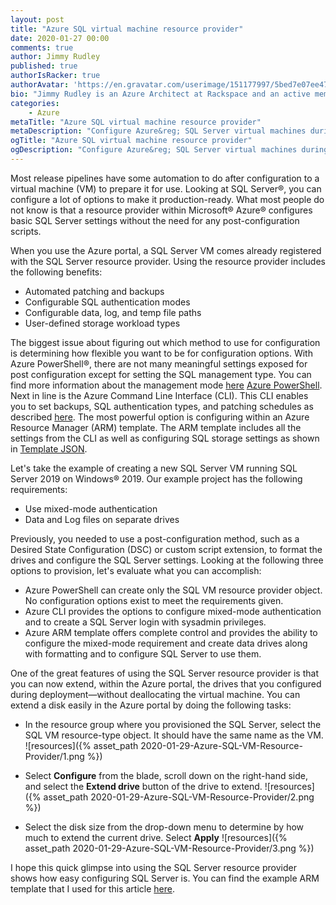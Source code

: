 ```yaml
---
layout: post
title: "Azure SQL virtual machine resource provider"
date: 2020-01-27 00:00
comments: true
author: Jimmy Rudley
published: true
authorIsRacker: true
authorAvatar: 'https://en.gravatar.com/userimage/151177997/5bed7e07ee47533cbd34b951d463bcb7.jpg'
bio: "Jimmy Rudley is an Azure Architect at Rackspace and an active member of the Azure community. He focuses on solving large and complex architecture and automation problems within Azure."
categories:
    - Azure
metaTitle: "Azure SQL virtual machine resource provider"
metaDescription: "Configure Azure&reg; SQL Server virtual machines during deployment."
ogTitle: "Azure SQL virtual machine resource provider"
ogDescription: "Configure Azure&reg; SQL Server virtual machines during deployment."
---
```


Most release pipelines have some automation to do after configuration to a
virtual machine (VM) to prepare it for use. Looking at SQL Server&reg;, you
can configure a lot of options to make it production-ready. What most people
do not know is that a resource provider within Microsoft&reg; Azure&reg; configures
basic SQL Server settings without the need for any post-configuration scripts.

<!-- more -->

When you use the Azure portal, a SQL Server VM comes already registered
with the SQL Server resource provider. Using the resource provider includes
the following benefits:

-  Automated patching and backups
-  Configurable SQL authentication modes
-  Configurable data, log, and temp file paths
-  User-defined storage workload types

The biggest issue about figuring out which method to use for configuration is determining
how flexible you want to be for configuration options. With Azure PowerShell&reg;,
there are not many meaningful settings exposed for post configuration except
for setting the SQL management type. You can find more information about the
management mode [here](https://docs.microsoft.com/en-us/azure/virtual-machines/windows/sql/virtual-machines-windows-sql-register-with-resource-provider?tabs=azure-cli%2Cbash#management-modes) [Azure PowerShell](https://docs.microsoft.com/en-us/powershell/module/az.sqlvirtualmachine/new-azsqlvm?view=azps-3.3.0). Next
in line is the Azure Command Line Interface (CLI). This CLI enables you to set backups, SQL authentication
types, and patching schedules as described [here](https://docs.microsoft.com/en-us/cli/azure/sql/vm?view=azure-cli-latest). The most powerful option is configuring within an Azure Resource Manager (ARM) template. The ARM template
includes all the settings from the CLI as well as configuring SQL storage settings as shown in [Template JSON](https://docs.microsoft.com/en-us/azure/templates/microsoft.sqlvirtualmachine/2017-03-01-preview/sqlvirtualmachines#).

Let's take the example of creating a new SQL Server VM running SQL Server 2019 on
Windows&reg; 2019. Our example project has the following requirements:

- Use mixed-mode authentication 
- Data and Log files on separate drives 

Previously, you needed to use a post-configuration method, such as a Desired State
Configuration (DSC) or custom script extension, to format the drives and configure
the SQL Server settings. Looking at the following three options to provision, let's
evaluate what you can accomplish:

-  Azure PowerShell can create only the SQL VM resource provider object. No configuration
   options exist to meet the requirements given.
-  Azure CLI provides the options to configure mixed-mode authentication and to create a
   SQL Server login with sysadmin privileges.
-  Azure ARM template offers complete control and provides the ability to configure the
   mixed-mode requirement and create data drives along with formatting and to configure SQL
   Server to use them.

One of the great features of using the SQL Server resource provider is that you can now
extend, within the Azure portal, the drives that you configured during deployment&mdash;without
deallocating the virtual machine. You can extend a disk easily in the Azure portal by doing the
following tasks:

-  In the resource group where you provisioned the SQL Server, select the SQL VM
   resource-type object. It should have the same name as the VM.
![resources]({% asset_path 2020-01-29-Azure-SQL-VM-Resource-Provider/1.png %})

-  Select **Configure** from the blade, scroll down on the right-hand side, and
   select the **Extend drive** button of the drive to extend.
![resources]({% asset_path 2020-01-29-Azure-SQL-VM-Resource-Provider/2.png %})

-  Select the disk size from the drop-down menu to determine by how much to extend
   the current drive. Select **Apply** 
![resources]({% asset_path 2020-01-29-Azure-SQL-VM-Resource-Provider/3.png %})

I hope this quick glimpse into using the SQL Server resource provider shows how
easy configuring SQL Server is. You can find the example ARM template that I used
for this article [here](https://github.com/jrudley/azureSqlResourceProvider).
